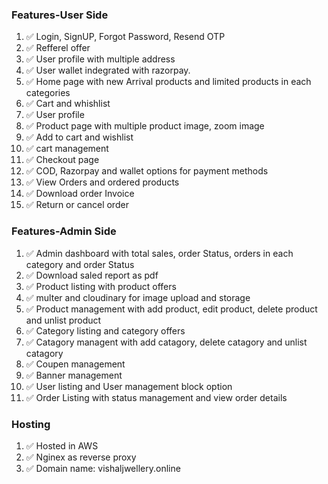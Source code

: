 ### Features-User Side

1. ✅ Login, SignUP, Forgot Password, Resend OTP
2. ✅ Refferel offer
3. ✅ User profile with multiple address
4. ✅ User wallet indegrated with razorpay.
5. ✅ Home page with new Arrival products and limited products in each categories
6. ✅ Cart and whishlist
7. ✅ User profile
8. ✅ Product page with multiple product image, zoom image
9. ✅ Add to cart and wishlist
10. ✅ cart management
11. ✅ Checkout page
12. ✅ COD, Razorpay and wallet options for payment methods
13. ✅ View Orders and ordered products
14. ✅ Download order Invoice
15. ✅ Return or cancel order

### Features-Admin Side

1. ✅ Admin dashboard with total sales, order Status, orders in each category and order Status
2. ✅ Download saled report as pdf
3. ✅ Product listing with product offers
4. ✅ multer and cloudinary for image upload and storage
5. ✅ Product management with add product, edit product, delete product and unlist product
6. ✅ Category listing and category offers
7. ✅ Catagory managent with add catagory, delete catagory and unlist catagory
8. ✅ Coupen management
9. ✅ Banner management
10. ✅ User listing and User management block option
11. ✅ Order Listing with status management and view order details

### Hosting
1. ✅ Hosted in AWS
2. ✅ Nginex as reverse proxy
3. ✅ Domain name: vishaljwellery.online
